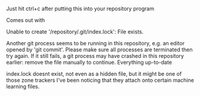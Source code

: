 Just hit ctrl+c after putting this into your repository program

Comes out with

Unable to create '/repository/.git/index.lock': File exists.

Another git process seems to be running in this repository, e.g.
an editor opened by 'git commit'. Please make sure all processes
are terminated then try again. If it still fails, a git process
may have crashed in this repository earlier:
remove the file manually to continue.
Everything up-to-date

index.lock doesnt exist, not even as a hidden file, but it might be one of those zone trackers I've been noticing that they attach onto certain machine learning files.
